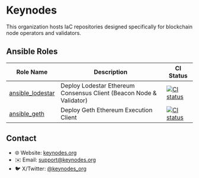 # Keynodes

This organization hosts IaC repositories designed specifically for blockchain node operators and validators.

## Ansible Roles

| Role Name | Description | CI Status |
|-----------|-------------|-----------|
| [ansible_lodestar](https://github.com/keynodes-org/ansible_lodestar) | Deploy Lodestar Ethereum Consensus Client (Beacon Node & Validator) | [![CI status](https://github.com/keynodes-org/ansible_lodestar/actions/workflows/ci.yml/badge.svg)](https://github.com/keynodes-org/ansible_lodestar/actions/workflows/ci.yml) |
| [ansible_geth](https://github.com/keynodes-org/ansible_geth) | Deploy Geth Ethereum Execution Client | [![CI status](https://github.com/keynodes-org/ansible_geth/actions/workflows/ci.yml/badge.svg)](https://github.com/keynodes-org/ansible_geth/actions/workflows/ci.yml) |

## Contact

- 🌐 Website: [keynodes.org](https://keynodes.org)
- ✉️ Email: [support@keynodes.org](mailto:support@keynodes.org)
- 🐦 X/Twitter: [@keynodes_org](https://x.com/keynodes_org)
